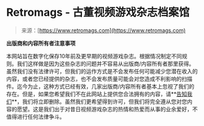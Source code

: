 <!--yml

category: 未分类

date: 2024-05-27 14:46:40

-->

# Retromags - 古董视频游戏杂志档案馆

> 来源：[https://www.retromags.com](https://www.retromags.com)

**出版商和内容所有者注意事项**

本网站旨在数字化保存10年前及更早期的视频游戏杂志。根据情况制定不同规则。我们这样做是因为这些杂志的问题并不容易从出版商/内容所有者那里获得。虽然我们没有法律许可，但我们的运作方式是不会发布任何可能减少您潜在收入的内容，或者您已经提供的杂志，也不会发布质量可能会对您造成不利影响的扫描件。迄今为止，这种方式已经有效，几家出版商/内容所有者基本上忽视了我们的存在。但是，如果您希望我们不在此网站上提供您合法拥有的内容，请**[告知我们](https://www.retromags.com/contact/)**，我们将立即删除。虽然我们更希望得到许可，但我们将完全遵从您对您内容的愿望。这是我们出于对昔日视频游戏杂志的热情和热爱而从事的业余爱好，不值得进行任何法律争斗。
